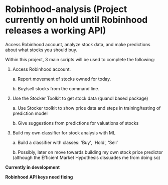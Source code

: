 # Robinhood-analysis (Project currently on hold until Robinhood releases a working API)
Access Robinhood account, analyze stock data, and make predictions about what stocks you should buy.

Within this project, 3 main scripts will be used to complete the following:

  1. Access Robinhood account.

      a. Report movement of stocks owned for today.

      b. Buy/sell stocks from the command line.

  2. Use the Stocker Toolkit to get stock data (quandl based package)

      a. Use Stocker toolkit to show price data and steps in training/testing of prediction model

      b. Give suggestions from predictions for valuations of stocks

  3. Build my own classifier for stock analysis with ML

      a. Build a classifier with classes: 'Buy', 'Hold', 'Sell'

      b. Possibly, later on move towards building my own stock price predictor (although the Efficient Market Hypothesis dissuades me from doing so)


**Currently in development**

**Robinhood API keys need fixing**
